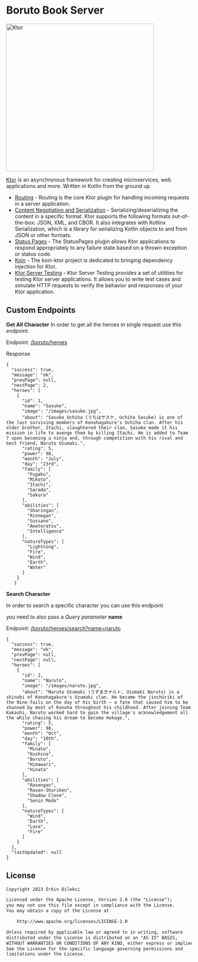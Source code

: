# Boruto Book Server

<img src="https://repository-images.githubusercontent.com/40136600/f3f5fd00-c59e-11e9-8284-cb297d193133" alt="Ktor" width="400" style="max-width:100%;">


[Ktor](https://ktor.io/) is an asynchronous framework for creating microservices, web applications and more. Written in Kotlin from the ground up.

- [Routing](https://ktor.io/docs/routing-in-ktor.html) - Routing is the core Ktor plugin for handling incoming requests in a server application.
- [Content Negotiation and Serialization](https://ktor.io/docs/serialization.html) - Serializing/deserializing the content in a specific format. Ktor supports the following formats out-of-the-box: JSON, XML, and CBOR. It also integrates with Kotlinx Serialization, which is a library for serializing Kotlin objects to and from JSON or other formats.
- [Status Pages](https://ktor.io/docs/status-pages.html) - The StatusPages plugin allows Ktor applications to respond appropriately to any failure state based on a thrown exception or status code.
- [Koin](https://insert-koin.io/docs/reference/koin-ktor/ktor/) - The koin-ktor project is dedicated to bringing dependency injection for Ktor.
- [Ktor Server Testing](https://ktor.io/docs/testing.html) - Ktor Server Testing provides a set of utilities for testing Ktor server applications. It allows you to write test cases and simulate HTTP requests to verify the behavior and responses of your Ktor application.

## Custom Endpoints

**Get All Character**
In order to get all the heroes in single request use this endpoint.


Endpoint: [/boruto/heroes](/boruto/heroes)

Response
```jsonc
{
  "success": true,
  "message": "ok",
  "prevPage": null,
  "nextPage": 2,
  "heroes": [
    {
      "id": 1,
      "name": "Sasuke",
      "image": "/images/sasuke.jpg",
      "about": "Sasuke Uchiha (うちはサスケ, Uchiha Sasuke) is one of the last surviving members of Konohagakure's Uchiha clan. After his older brother, Itachi, slaughtered their clan, Sasuke made it his mission in life to avenge them by killing Itachi. He is added to Team 7 upon becoming a ninja and, through competition with his rival and best friend, Naruto Uzumaki.",
      "rating": 5,
      "power": 98,
      "month": "July",
      "day": "23rd",
      "family": [
        "Fugaku",
        "Mikoto",
        "Itachi",
        "Sarada",
        "Sakura"
      ],
      "abilities": [
        "Sharingan",
        "Rinnegan",
        "Sussano",
        "Amateratsu",
        "Intelligence"
      ],
      "natureTypes": [
        "Lightning",
        "Fire",
        "Wind",
        "Earth",
        "Water"
      ]
    }
   }
```

**Search Character**

In order to search a specific character you can use this endpoint

you need to also pass a *Query parameter* **name**

Endpoint: [/boruto/heroes/search?name=naruto](/boruto/heroes/search?name=naruto)

```jsonc
{
  "success": true,
  "message": "ok",
  "prevPage": null,
  "nextPage": null,
  "heroes": [
    {
      "id": 2,
      "name": "Naruto",
      "image": "/images/naruto.jpg",
      "about": "Naruto Uzumaki (うずまきナルト, Uzumaki Naruto) is a shinobi of Konohagakure's Uzumaki clan. He became the jinchūriki of the Nine-Tails on the day of his birth — a fate that caused him to be shunned by most of Konoha throughout his childhood. After joining Team Kakashi, Naruto worked hard to gain the village's acknowledgement all the while chasing his dream to become Hokage.",
      "rating": 5,
      "power": 98,
      "month": "Oct",
      "day": "10th",
      "family": [
        "Minato",
        "Kushina",
        "Boruto",
        "Himawari",
        "Hinata"
      ],
      "abilities": [
        "Rasengan",
        "Rasen-Shuriken",
        "Shadow Clone",
        "Senin Mode"
      ],
      "natureTypes": [
        "Wind",
        "Earth",
        "Lava",
        "Fire"
      ]
    }
  ],
  "lastUpdated": null
}
```

## License
```xml
Copyright 2023 Erkin Dilekci

Licensed under the Apache License, Version 2.0 (the "License");
you may not use this file except in compliance with the License.
You may obtain a copy of the License at

    http://www.apache.org/licenses/LICENSE-2.0

Unless required by applicable law or agreed to in writing, software
distributed under the License is distributed on an "AS IS" BASIS,
WITHOUT WARRANTIES OR CONDITIONS OF ANY KIND, either express or implied.
See the License for the specific language governing permissions and
limitations under the License.
```
